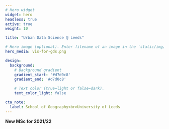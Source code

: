 ```yaml
---
# Hero widget
widget: hero
headless: true
active: true
weight: 10

title: "Urban Data Science @ Leeds"

# Hero image (optional). Enter filename of an image in the `static/img/` folder.
hero_media: vis-for-gds.png

design:
  background:
    # Background gradient
    gradient_start: '#d7d0c8'
    gradient_end: '#d7d0c8'

    # Text color (true=light or false=dark).
    text_color_light: false

cta_note:
  label: School of Geography<br>University of Leeds
---
```


**New MSc for 2021/22**
